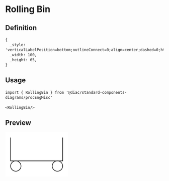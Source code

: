 # Rolling Bin

## Definition

```
{
  _style: 'verticalLabelPosition=bottom;outlineConnect=0;align=center;dashed=0;html=1;verticalAlign=top;shape=mxgraph.pid.misc.rolling_bin;',
  _width: 100,
  _height: 65,
}
```

## Usage

```
import { RollingBin } from '@diac/standard-components-diagrams/procEngMisc'

<RollingBin/>
```

## Preview

<img src="./rolling-bin.png" width="200"/>
